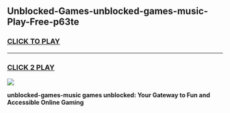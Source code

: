 
## Unblocked-Games-unblocked-games-music-Play-Free-p63te
<h3>
<a href="https://premium76.site?title=unblocked-games-music&ref=18A">CLICK TO PLAY</a></h3>
<hr>

<h3>
<a href="https://premium76.site?title=unblocked-games-music&ref=18A">CLICK 2 PLAY</a>
  
</h3>

<a href="https://premium76.site?title=unblocked-games-music&ref=18A"><img src="https://clearcache.store/games.png"></a>


**unblocked-games-music games unblocked: Your Gateway to Fun and Accessible Online Gaming**

